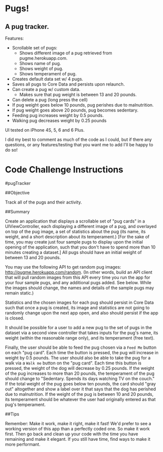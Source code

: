 # Pugs!
## A pug tracker.

Features:
- Scrollable set of pugs:
  - Shows different image of a pug retrieved from pugme.herokuapp.com.
  - Shows name of pug.
  - Shows weight of pug.
  - Shows temperament of pug.
- Creates default data set w/ 4 pugs.
- Saves all pugs to Core Data and persists upon relaunch.
- Can create a pug w/ custom data.
  - Makes sure that pug weight is between 13 and 20 pounds.
- Can delete a pug (long press the cell)
- If pug weight goes below 10 pounds, pug perishes due to malnutrition.
- If pug weight goes above 20 pounds, pug becomes sedentary.
- Feeding pug increases weight by 0.5 pounds.
- Walking pug decreases weight by 0.25 pounds

UI tested on iPhone 4S, 5, 6 and 6 Plus.

I did my best to comment as much of the code as I could, but if there any questions, or any features/testing that you want me to add I'll be happy to do so!

Code Challenge Instructions
=====================
#pugTracker

##Objective

Track all of the pugs and their activity.


##Summary

Create an application that displays a scrollable set of "pug cards" in a UIViewController, each displaying a different image of a pug, and overlayed on top of the pug image, a set of statistics about the pug (its name, its weight, and a short description about its temperament.) [For the sake of time, you may create just four sample pugs to display upon the initial opening of the application, such that you don't have to spend more than 10 minutes creating a dataset.] All pugs should have an initial weight of between 13 and 20 pounds. 

You may use the following API to get random pug images: http://pugme.herokuapp.com/random. (In other words, build an API client that will pull random images from this API every time you run the app for your four sample pugs, and any additional pugs added. See below. While the images should change, the names and details of the sample pugs may remain static.)

Statistics and the chosen images for each pug should persist in Core Data such that once a pug is created, its image and statistics are not going to randomly change upon the next app open, and also should persist if the app is closed.

It should be possible for a user to add a new pug to the set of pugs in the dataset via a second view controller that takes inputs for the pug's name, its weight (within the reasonable range only), and its temperament (free text).

Finally, the user should be able to feed the pug chosen via a `Feed Me` button on each "pug card". Each time the button is pressed, the pug will increase in weight by 0.5 pounds. The user should also be able to take the pug for a walk via a `Walk me` button on the "pug card".  Each time this button is pressed, the weight of the dog will decrease by 0.25 pounds. If the weight of the pug increases to more than 20 pounds, the temperament of the pug should change to "Sedentary. Spends its days watching TV on the couch." If the total weight of the pug goes below ten pounds, the card should "gray out" altogether and show a label over it that says that the dog has perished due to malnutrition. If the weight of the pug is between 10 and 20 pounds, its temperament should be whatever the user had originally entered as that pug's temperament. 


##Tips

Remember: Make it work, make it right, make it fast! We'd prefer to see a working version of this app than a perfectly coded one. So make it work first. Then go back and clean up your code with the time you have remaining and make it elegant. If you still have time, find ways to make it more performant.
